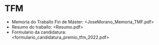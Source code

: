 # TFM

* Memoria do Traballo Fin de Máster: <JoseMorano_Memoria_TMF.pdf>
* Resumo do traballo: <Resumo.pdf>
* Formulario da candidatura: <formulario_candidatura_premio_tfm_2022.pdf>
